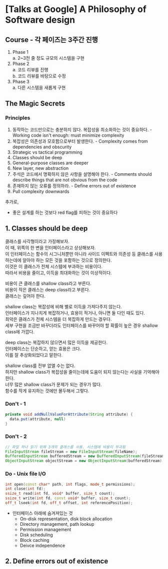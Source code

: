 # [Talks at Google] A Philosophy of Software design

## Course - 각 페이즈는 3주간 진행
1. Phase 1  
  a. 2~3천 줄 정도 규모의 시스템을 구현  
2. Phase 2  
  a. 코드 리뷰를 진행  
  b. 코드 리뷰를 바탕으로 수정  
3. Phase 3  
  a. 다른 시스템을 새롭게 구현  

## The Magic Secrets
### Principles
1. 동작하는 코드만으로는 충분하지 않다. 복잡성을 최소화하는 것이 중요하다. - Working code isn't enough: must minimize complexity
2. 복잡성은 의존성과 모호함으로부터 발생한다. - Complexity comes from dependencies and obscurity
3. Strategic vs tactical programming
4. Classes should be deep
5. General-purpose classes are deeper
6. New layer, new abstraction
7. 주석은 코드에서 명확하지 않은 사항을 설명해야 한다. - Comments should describe things that are not obvious from the code
8. 존재하지 않는 오류를 정의하라. - Define errors out of existence
9. Pull complexity downwards

추가로,
- 좋은 설계를 하는 것보다 red flag를 피하는 것이 중요하다

## 1. Classes should be deep
클래스를 사각형이라고 가정해보자.  
이 때, 위쪽의 한 변을 인터페이스라고 상상해보자.  
이 인터페이스는 함수의 시그니처뿐만 아니라 사이드 이펙트와 의존성 등 클래스를 사용하는데에 알아야 하는 모든 것을 포함하는 것으로 정의한다.  
이것은 이 클래스가 전체 시스템에 부과하는 비용이다.  
따라서 비용을 줄이고, 이득을 최대화하는 것이 이상적이다.  

비용이 큰 클래스를 shallow class라고 부른다.  
비용이 작은 클래스는 deep class라고 부른다.  
클래스는 깊어야 한다.  

shallow class는 복잡성에 비해 별로 이득을 가져다주지 않는다.  
인터페이스가 지나치게 복잡하거나, 효용이 적거나, 아니면 둘 다인 때도 있다.  
최악은 클래스가 전체 시스템을 더 복잡하게 만드는 경우다.  
세부 구현을 조금만 바꾸더라도 인터페이스를 바꾸어야 할 확률이 높은 경우 shallow class에 가깝다.  

deep class는 복잡하지 않으면서 많은 이득을 제공한다.  
인터페이스는 단순하고, 얻는 효용은 크다.  
이를 잘 추상화되었다고 말한다.  

shallow class를 전부 없앨 수는 없다.  
하지만 shallow class가 복잡성을 줄이는데에 도움이 되지 않는다는 사실을 기억해야 한다.  
너무 많은 shallow class가 문제가 되는 경우가 많다.  
함수를 작게 유지하는 것에만 몰두해서 그렇다.  

### Don't - 1
```java
private void addNullValueForAttribute(String attribute) {
  data.put(attribute, null)
}
```

### Don't - 2
```java
// 파일 하나 읽기 위해 3개의 클래스를 사용. 시스템에 비용이 부과됨
FileInputStream fileStream = new FileInputStream(fileName);
BufferedInputStream bufferedStream = new BufferedInputStream(fileStream);
ObjectInputStream objectStream = new ObjectInputStream(bufferedStream);
```

### Do - Unix file I/O
```c++
int open(const char* path, int flags, mode_t permissions);
int close(int fd);
ssize_t read(int fd, void* buffer, size_t count);
ssize_t write(int fd, const void* buffer, size_t count);
off_t lseek(int fd, off_t offset, int referencePosition);
```
- 인터페이스 아래에 숨겨져있는 것
  - On-disk representation, disk block allocation
  - Directory management, path lookup
  - Permission management
  - Disk scheduling
  - Block caching
  - Deivce independence
 
## 2. Define errors out of existence 
